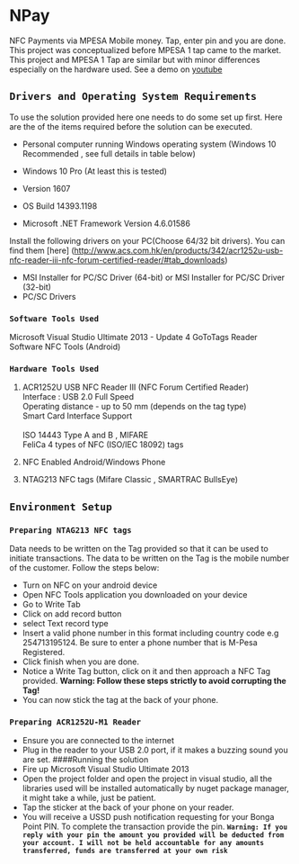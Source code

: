 # NPay
NFC Payments via MPESA Mobile money. Tap, enter pin and you are done.
This project was conceptualized before MPESA 1 tap came to the market. This project and MPESA 1 Tap are similar but with minor differences especially on the hardware used. See a demo on [youtube](https://www.youtube.com/watch?v=uWe7ykFnXSM&feature=youtu.be)

## `Drivers and Operating System Requirements`
To use the solution provided here one needs to do some set up first. Here are the of the items required before the solution can be executed.

* Personal computer running Windows operating system (Windows 10 Recommended , see full details in table below)

* Windows 10 Pro (At least this is tested)
* Version  1607
* OS Build 14393.1198   
* Microsoft .NET Framework  Version 4.6.01586

Install the following drivers on your PC(Choose 64/32 bit drivers). You can find them [here] (http://www.acs.com.hk/en/products/342/acr1252u-usb-nfc-reader-iii-nfc-forum-certified-reader/#tab_downloads)

* MSI Installer for PC/SC Driver (64-bit) or MSI Installer for PC/SC Driver (32-bit)
* PC/SC Drivers 


### `Software Tools Used`

Microsoft Visual Studio Ultimate 2013 - Update 4
GoToTags Reader Software 
NFC Tools (Android)

### `Hardware Tools Used`
1. ACR1252U USB NFC Reader III (NFC Forum Certified Reader) <br/>
Interface : USB 2.0 Full Speed <br/>
Operating distance - up to 50 mm (depends on the tag type) <br/>
Smart Card Interface Support <br/>	
ISO 14443 Type A and B , MIFARE <br/>
FeliCa 4 types of NFC (ISO/IEC 18092) tags <br/>

2. NFC Enabled Android/Windows Phone 
3. NTAG213 NFC tags (Mifare Classic , SMARTRAC BullsEye)

## `Environment Setup`
### `Preparing NTAG213 NFC tags`
Data needs to be written on the Tag provided so that it can be used to initiate transactions. The data to be written on the Tag is the mobile number of the customer.
Follow the steps below: 
* Turn on NFC on your android device
* Open NFC Tools application you downloaded on your device
* Go to Write Tab
* Click on add record button 
* select Text  record type
* Insert a valid phone number in this format including country code e.g 254713195124. Be sure to enter a phone number that is M-Pesa Registered.
* Click finish when you are done.
* Notice a Write Tag button, click on it and then approach a NFC Tag provided. **Warning: Follow these steps strictly to avoid corrupting the Tag!**
* You can now stick the tag at the back of your phone.

### `Preparing ACR1252U-M1 Reader`
* Ensure you are connected to the internet 
* Plug in the reader to your USB 2.0 port, if it makes a buzzing sound you are set.
####Running the solution
* Fire up Microsoft Visual Studio Ultimate 2013
* Open the project folder and open the project in visual studio, all the libraries used will be installed automatically by nuget package manager, it might take a while, just be patient.
* Tap the sticker at the back of your phone on your reader.
* You will receive a USSD push notification requesting for your Bonga Point PIN. To complete the transaction provide the pin. **`Warning: If you reply with your pin the amount you provided will be deducted from your account. I will not be held accountable for any amounts transferred, funds are transferred at your own risk`**

